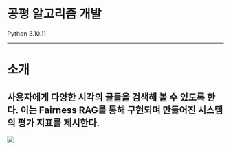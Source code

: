 # 공평 알고리즘 개발 
Python 3.10.11

---- 
# 소개
## 사용자에게 다양한 시각의 글들을 검색해 볼 수 있도록 한다. 이는 Fairness RAG를 통해 구현되며 만들어진 시스템의 평가 지표를 제시한다.
<img src="https://github.com/user-attachments/assets/d9e05885-9612-4e25-9004-d828c3e5dcf7">
